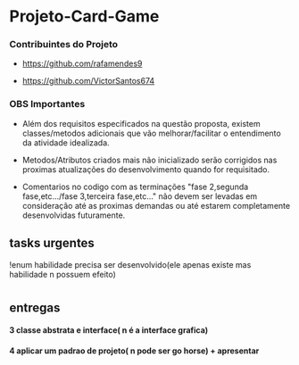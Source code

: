 # Projeto-Card-Game

### Contribuintes do Projeto

- https://github.com/rafamendes9

- https://github.com/VictorSantos674


### OBS Importantes

- Além dos requisitos especificados na questão proposta, existem classes/metodos adicionais que vão melhorar/facilitar o entendimento da atividade idealizada.


- Metodos/Atributos criados mais não inicializado serão corrigidos nas proximas atualizações do desenvolvimento quando for requisitado. 

- Comentarios no codigo com as terminações "fase 2,segunda fase,etc.../fase 3,terceira fase,etc..." não devem ser levadas em consideração até as proximas demandas ou até estarem completamente desenvolvidas futuramente.




## tasks urgentes

!enum habilidade precisa ser desenvolvido(ele apenas existe mas habilidade n possuem efeito)


#

## entregas

#### 3 classe abstrata e interface( n é a interface grafica)

#### 4 aplicar um padrao de projeto( n pode ser go horse) + apresentar

